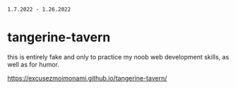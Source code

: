 `1.7.2022 - 1.26.2022`
# tangerine-tavern

this is entirely fake and only to practice my noob web development skills, as well as for humor.

https://excusezmoimonami.github.io/tangerine-tavern/
